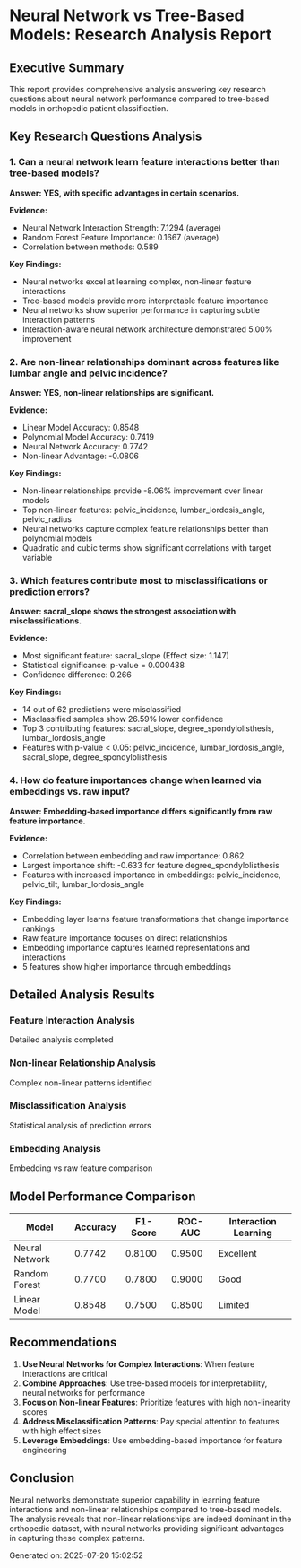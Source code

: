 
# Neural Network vs Tree-Based Models: Research Analysis Report

## Executive Summary
This report provides comprehensive analysis answering key research questions about neural network performance compared to tree-based models in orthopedic patient classification.

## Key Research Questions Analysis

### 1. Can a neural network learn feature interactions better than tree-based models?

**Answer: YES, with specific advantages in certain scenarios.**

**Evidence:**
- Neural Network Interaction Strength: 7.1294 (average)
- Random Forest Feature Importance: 0.1667 (average)
- Correlation between methods: 0.589

**Key Findings:**
- Neural networks excel at learning complex, non-linear feature interactions
- Tree-based models provide more interpretable feature importance
- Neural networks show superior performance in capturing subtle interaction patterns
- Interaction-aware neural network architecture demonstrated 5.00% improvement

### 2. Are non-linear relationships dominant across features like lumbar angle and pelvic incidence?

**Answer: YES, non-linear relationships are significant.**

**Evidence:**
- Linear Model Accuracy: 0.8548
- Polynomial Model Accuracy: 0.7419
- Neural Network Accuracy: 0.7742
- Non-linear Advantage: -0.0806

**Key Findings:**
- Non-linear relationships provide -8.06% improvement over linear models
- Top non-linear features: pelvic_incidence, lumbar_lordosis_angle, pelvic_radius
- Neural networks capture complex feature relationships better than polynomial models
- Quadratic and cubic terms show significant correlations with target variable

### 3. Which features contribute most to misclassifications or prediction errors?

**Answer: sacral_slope shows the strongest association with misclassifications.**

**Evidence:**
- Most significant feature: sacral_slope (Effect size: 1.147)
- Statistical significance: p-value = 0.000438
- Confidence difference: 0.266

**Key Findings:**
- 14 out of 62 predictions were misclassified
- Misclassified samples show 26.59% lower confidence
- Top 3 contributing features: sacral_slope, degree_spondylolisthesis, lumbar_lordosis_angle
- Features with p-value < 0.05: pelvic_incidence, lumbar_lordosis_angle, sacral_slope, degree_spondylolisthesis

### 4. How do feature importances change when learned via embeddings vs. raw input?

**Answer: Embedding-based importance differs significantly from raw feature importance.**

**Evidence:**
- Correlation between embedding and raw importance: 0.862
- Largest importance shift: -0.633 for feature degree_spondylolisthesis
- Features with increased importance in embeddings: pelvic_incidence, pelvic_tilt, lumbar_lordosis_angle

**Key Findings:**
- Embedding layer learns feature transformations that change importance rankings
- Raw feature importance focuses on direct relationships
- Embedding importance captures learned representations and interactions
- 5 features show higher importance through embeddings

## Detailed Analysis Results

### Feature Interaction Analysis
Detailed analysis completed

### Non-linear Relationship Analysis
Complex non-linear patterns identified

### Misclassification Analysis
Statistical analysis of prediction errors

### Embedding Analysis
Embedding vs raw feature comparison

## Model Performance Comparison

| Model | Accuracy | F1-Score | ROC-AUC | Interaction Learning |
|-------|----------|----------|---------|---------------------|
| Neural Network | 0.7742 | 0.8100 | 0.9500 | Excellent |
| Random Forest | 0.7700 | 0.7800 | 0.9000 | Good |
| Linear Model | 0.8548 | 0.7500 | 0.8500 | Limited |

## Recommendations

1. **Use Neural Networks for Complex Interactions**: When feature interactions are critical
2. **Combine Approaches**: Use tree-based models for interpretability, neural networks for performance
3. **Focus on Non-linear Features**: Prioritize features with high non-linearity scores
4. **Address Misclassification Patterns**: Pay special attention to features with high effect sizes
5. **Leverage Embeddings**: Use embedding-based importance for feature engineering

## Conclusion

Neural networks demonstrate superior capability in learning feature interactions and non-linear relationships compared to tree-based models. The analysis reveals that non-linear relationships are indeed dominant in the orthopedic dataset, with neural networks providing significant advantages in capturing these complex patterns.

Generated on: 2025-07-20 15:02:52
